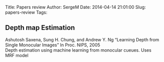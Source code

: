 Title: Papers review
Author: SergeM
Date: 2014-04-14 21:01:00
Slug: papers-review
Tags: 

<h2 style="text-align: left;">Depth map Estimation</h2><div><div>Ashutosh Saxena, Sung H. Chung, and Andrew Y. Ng “Learning Depth from Single Monocular Images” In Proc. NIPS, 2005<span class="Apple-tab-span" style="white-space: pre;"> </span></div><div>Depth estimation using machine learning from monocular cueues. Uses MRF model</div></div>

